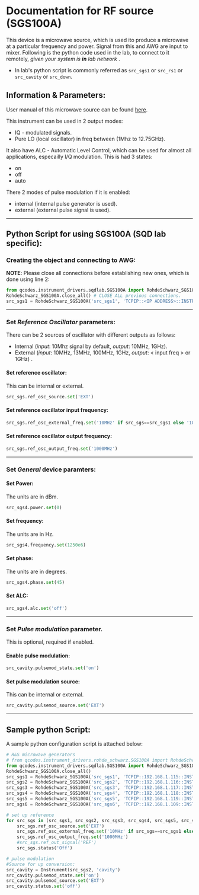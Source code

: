 # Documentation for RF source (SGS100A)    

This device is a microwave source, which is used ito produce a microwave at a particular frequency and power. Signal from this and AWG are input to mixer. Following is the python code used in the lab, to connect to it remotely, _given your system is **in** lab network_ .

* In lab's python script is commonly referred as ```src_sgs1``` or ```src_rs1``` or ```src_cavity``` or ```src_down```.
   
## Information & Parameters:   

User manual of this microwave source can be found [here](https://scdn.rohde-schwarz.com/ur/pws/dl_downloads/dl_common_library/dl_manuals/gb_1/s/sgs100a_1/SGS100A_UserManual_en_12.pdf).   
   

This instrument can be used in 2 output modes:   
* IQ - modulated signals.   
* Pure LO (local oscillator) in freq between (1Mhz to 12.75GHz).    

It also have ALC - Automatic Level Control, which can be used for almost all applications, especailly I/Q modulation. This is had 3 states:   
* on
* off
* auto    

There 2 modes of pulse modulation if it is enabled:    
* internal (internal pulse generator is used).    
* external (external pulse signal is used).
___
## Python Script for using SGS100A (SQD lab specific):    

### Creating the object and connecting to AWG:   

**NOTE**: Please close all connections before establishing new ones, which is done using line 2:   

```python
from qcodes.instrument_drivers.sqdlab.SGS100A import RohdeSchwarz_SGS100A
RohdeSchwarz_SGS100A.close_all() # CLOSE ALL previous connections.
src_sgs1 = RohdeSchwarz_SGS100A('src_sgs1', 'TCPIP::<IP ADDRESS>::INSTR', terminator='\n')
```

___
### Set _Reference Oscillator_ parameters:   

There can be 2 sources of oscillator with different outputs as follows:   
* Internal (_input_: 10Mhz signal by default, _output_: 10MHz, 1GHz).
* External (_input_: 10MHz, 13MHz, 100MHz, 1GHz, _output_: < input freq > or 1GHz) .   


#### Set reference oscillator:    
This can be internal or external.   

```python
src_sgs.ref_osc_source.set('EXT')
```

#### Set reference oscillator input frequency:    

```python
src_sgs.ref_osc_external_freq.set('10MHz' if src_sgs==src_sgs1 else '1000MHz')
```

#### Set reference oscillator output frequency:

```python
src_sgs.ref_osc_output_freq.set('1000MHz')
```

___
### Set _General_ device paramters:    

#### Set Power:    
The units are in dBm.    

```python
src_sgs4.power.set(0)
```

#### Set frequency:   
The units are in Hz.   

```python
src_sgs4.frequency.set(1250e6)
```

#### Set phase:   
The units are in degrees.   

```python
src_sgs4.phase.set(45)
```

#### Set ALC:   

```python
src_sgs4.alc.set('off')
```

___
### Set _Pulse modulation_ parameter.
This is optional, required if enabled.   

#### Enable pulse modulation:    

```python
src_cavity.pulsemod_state.set('on')
```

#### Set pulse modulation source:
This can be internal or external.    

```python
src_cavity.pulsemod_source.set('EXT')
```

___
## Sample python Script:   
A sample python configuration script is attached below:  
   
```python
# R&S microwave generators
# from qcodes.instrument_drivers.rohde_schwarz.SGS100A import RohdeSchwarz_SGS100A
from qcodes.instrument_drivers.sqdlab.SGS100A import RohdeSchwarz_SGS100A
RohdeSchwarz_SGS100A.close_all()
src_sgs1 = RohdeSchwarz_SGS100A('src_sgs1', 'TCPIP::192.168.1.115::INSTR', terminator='\n')
src_sgs2 = RohdeSchwarz_SGS100A('src_sgs2', 'TCPIP::192.168.1.116::INSTR', terminator='\n')
src_sgs3 = RohdeSchwarz_SGS100A('src_sgs3', 'TCPIP::192.168.1.117::INSTR', terminator='\n')
src_sgs4 = RohdeSchwarz_SGS100A('src_sgs4', 'TCPIP::192.168.1.118::INSTR', terminator='\n')
src_sgs5 = RohdeSchwarz_SGS100A('src_sgs5', 'TCPIP::192.168.1.119::INSTR', terminator='\n')
src_sgs6 = RohdeSchwarz_SGS100A('src_sgs6', 'TCPIP::192.168.1.109::INSTR', terminator='\n')

# set up reference 
for src_sgs in (src_sgs1, src_sgs2, src_sgs3, src_sgs4, src_sgs5, src_sgs6):
    src_sgs.ref_osc_source.set('EXT')
    src_sgs.ref_osc_external_freq.set('10MHz' if src_sgs==src_sgs1 else '1000MHz')
    src_sgs.ref_osc_output_freq.set('1000MHz')
    #src_sgs.ref_out_signal('REF')
    src_sgs.status('Off')

# pulse modulation
#Source for up conversion:
src_cavity = Instrument(src_sgs2, 'cavity')
src_cavity.pulsemod_state.set('on')
src_cavity.pulsemod_source.set('EXT')
src_cavity.status.set('off')
```
